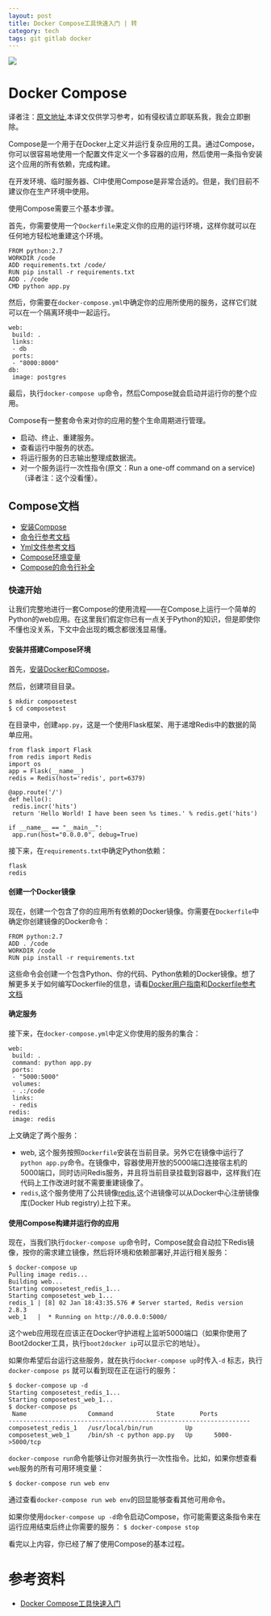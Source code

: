 ```yaml
---
layout: post
title: Docker Compose工具快速入门 | 转
category: tech
tags: git gitlab docker
---
```

![](https://cdn.kelu.org/blog/tags/docker.jpg)

# Docker Compose

译者注：[原文地址](http://docs.docker.com/compose/),本译文仅供学习参考，如有侵权请立即联系我，我会立即删除。

Compose是一个用于在Docker上定义并运行复杂应用的工具。通过Compose，你可以很容易地使用一个配置文件定义一个多容器的应用，然后使用一条指令安装这个应用的所有依赖，完成构建。

在开发环境、临时服务器、CI中使用Compose是非常合适的。但是，我们目前不建议你在生产环境中使用。

使用Compose需要三个基本步骤。

首先，你需要使用一个`Dockerfile`来定义你的应用的运行环境，这样你就可以在任何地方轻松地重建这个环境。

	FROM python:2.7
	WORKDIR /code
	ADD requirements.txt /code/
	RUN pip install -r requirements.txt
	ADD . /code
	CMD python app.py

然后，你需要在`docker-compose.yml`中确定你的应用所使用的服务，这样它们就可以在一个隔离环境中一起运行。

	web:
	 build: .
	 links:
	 - db
	 ports:
	 - "8000:8000"
	db:
	 image: postgres

最后，执行`docker-compose up`命令，然后Compose就会启动并运行你的整个应用。

Compose有一整套命令来对你的应用的整个生命周期进行管理。

*   启动、终止、重建服务。
*   查看运行中服务的状态。
*   将运行服务的日志输出整理成数据流。
*   对一个服务运行一次性指令(原文：Run a one-off command on a service)（译者注：这个没看懂）。

## Compose文档

*   [安装Compose](http://docs.docker.com/compose/completion/)
*   [命令行参考文档](http://docs.docker.com/compose/cli/)
*   [Yml文件参考文档](http://docs.docker.com/compose/yml/)
*   [Compose环境变量](http://docs.docker.com/compose/env/)
*   [Compose的命令行补全](http://docs.docker.com/compose/completion/)

### 快速开始

让我们完整地进行一套Compose的使用流程——在Compose上运行一个简单的Python的web应用。在这里我们假定你已有一点关于Python的知识，但是即使你不懂也没关系，下文中会出现的概念都很浅显易懂。

#### 安装并搭建Compose环境

首先，[安装Docker和Compose](http://docs.docker.com/compose/install/)。

然后，创建项目目录。

	$ mkdir composetest
	$ cd composetest

在目录中，创建`app.py`，这是一个使用Flask框架、用于递增Redis中的数据的简单应用。

	from flask import Flask
	from redis import Redis
	import os
	app = Flask(__name__)
	redis = Redis(host='redis', port=6379)
	
	@app.route('/')
	def hello():
	 redis.incr('hits')
	 return 'Hello World! I have been seen %s times.' % redis.get('hits')
	
	if __name__ == "__main__":
	 app.run(host="0.0.0.0", debug=True)


接下来，在`requirements.txt`中确定Python依赖：

	flask
	redis

#### 创建一个Docker镜像

现在，创建一个包含了你的应用所有依赖的Docker镜像。你需要在`Dockerfile`中确定你创建镜像的Docker命令：

	FROM python:2.7
	ADD . /code
	WORKDIR /code
	RUN pip install -r requirements.txt

这些命令会创建一个包含Python、你的代码、Python依赖的Docker镜像。想了解更多关于如何编写Dockerfile的信息，请看[Docker用户指南](https://docs.docker.com/userguide/dockerimages/#building-an-image-from-a-dockerfile)和[Dockerfile参考文档](https://docs.docker.com/userguide/dockerimages/#building-an-image-from-a-dockerfile)

#### 确定服务

接下来，在`docker-compose.yml`中定义你使用的服务的集合：
	
	web:
	 build: .
	 command: python app.py
	 ports:
	 - "5000:5000"
	 volumes:
	 - .:/code
	 links:
	 - redis
	redis:
	 image: redis

上文确定了两个服务：

*   web, 这个服务按照`Dockerfile`安装在当前目录。另外它在镜像中运行了`python app.py`命令。在镜像中，容器使用开放的5000端口连接宿主机的5000端口，同时访问Redis服务，并且将当前目录挂载到容器中，这样我们在代码上工作改进时就不需要重建镜像了。
*   `redis`,这个服务使用了公共镜像[redis](https://registry.hub.docker.com/_/redis/),这个进镜像可以从Docker中心注册镜像库(Docker Hub registry)上拉下来。

#### 使用Compose构建并运行你的应用

现在，当我们执行`docker-compose up`命令时，Compose就会自动拉下Redis镜像，按你的需求建立镜像，然后将环境和依赖部署好,并运行相关服务：

	$ docker-compose up
	Pulling image redis...
	Building web...
	Starting composetest_redis_1...
	Starting composetest_web_1...
	redis_1 | [8] 02 Jan 18:43:35.576 # Server started, Redis version 2.8.3
	web_1   |  * Running on http://0.0.0.0:5000/

这个web应用现在应该正在Docker守护进程上监听5000端口（如果你使用了Boot2docker工具，执行`boot2docker ip`可以显示它的地址）。

如果你希望后台运行这些服务，就在执行`docker-compose up`时传入`-d` 标志，执行 `docker-compose ps` 就可以看到现在正在运行的服务：
	
	$ docker-compose up -d
	Starting composetest_redis_1...
	Starting composetest_web_1...
	$ docker-compose ps
	 Name                 Command            State       Ports
	-------------------------------------------------------------------
	composetest_redis_1   /usr/local/bin/run         Up
	composetest_web_1     /bin/sh -c python app.py   Up      5000->5000/tcp

`docker-compose run`命令能够让你对服务执行一次性指令。比如，如果你想查看`web`服务的所有可用环境变量：

	$ docker-compose run web env

通过查看`docker-compose run web env`的回显能够查看其他可用命令。

如果你使用`docker-compose up -d`命令启动Compose，你可能需要这条指令来在运行应用结束后终止你需要的服务：
`$ docker-compose stop`

看完以上内容，你已经了解了使用Compose的基本过程。

# 参考资料

* [Docker Compose工具快速入门](http://cholerae.com/2015/04/13/-%E7%BF%BB%E8%AF%91-Docker-Compose%E5%B7%A5%E5%85%B7%E5%BF%AB%E9%80%9F%E5%85%A5%E9%97%A8/)

